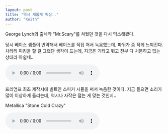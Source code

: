 ```yaml
---
layout: post
title: "역시 새롭게 믹싱.."
author: "Keith"
---
```



George Lynch의 출세작 "Mr.Scary"를 쳐뒀던 것을 다시 믹스해봤다.




당시 베이스 샘플이 빈약해서 베이스를 직접 쳐서 녹음했는데, 파워가 좀 작게 느껴진다. 차라리 피킹을 할 걸 그랬단 생각이 드는데, 지금은 기타고 뭐고 전부 다 처분하고 없는 상태라 아쉽네..










<audio src="/assets/images/d34b931cae530d24177c18b584d290be.mp3" controls preload></audio>











프리앰프 최초 제작시에 빌트인 스피커 시뮬을 써서 녹음한 것이다. 지금 들으면 소리가 많이 이상하게 들리는데, 역시나 자작은 접는 게 맞는 것인지..




Metallica "Stone Cold Crazy"







<audio src="/assets/images/8004b36d883934195622dbf0b82bafd4.mp3" controls preload></audio>






